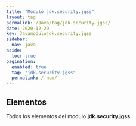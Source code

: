 ```yaml
---
title: "Módulo jdk.security.jgss"
layout: tag
permalink: /Java/tag/jdk.security.jgss/
date: 2020-12-29
key: Javamodulojdk.security.jgss
sidebar: 
  nav: java
aside: 
  toc: true
pagination: 
  enabled: true
  tag: "jdk.security.jgss"
  permalink: /:num/
---
```


<h2>Elementos</h2>
Todos los elementos del modulo <strong>jdk.security.jgss</strong>
